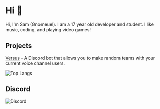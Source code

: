 # Hi 👋

Hi, I'm Sam (Gnomeuel). I am a 17 year old developer and student. I like music, coding, and playing video games!

## Projects

[Versus](https://discord.com/oauth2/authorize?client_id=837732310194454588&permissions=2164599888&scope=bot) - A Discord bot that allows you to make random teams with your current voice channel users. 

![Top Langs](https://github-readme-stats.vercel.app/api/top-langs/?username=Gnomeuel&theme=dark)

## Discord

![Discord](https://discord.c99.nl/widget/theme-4/388733878392717330.png)
